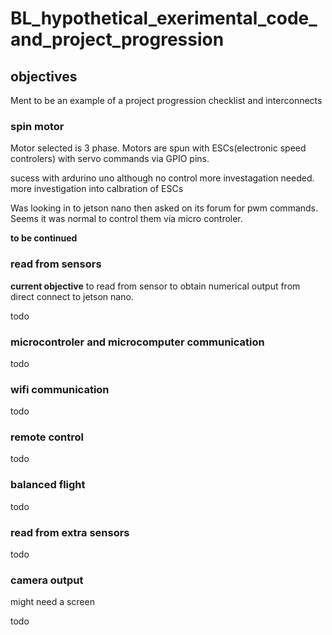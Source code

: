# BL_hypothetical_exerimental_code_and_project_progression


## objectives
Ment to be an example of a project progression checklist and interconnects


### spin motor 
Motor selected is 3 phase.
Motors are spun with ESCs(electronic speed controlers) with servo commands via GPIO pins.

sucess with ardurino uno 
although no control more investagation needed.
more investigation into calbration of ESCs

Was looking in to jetson nano then asked on its forum for pwm commands.
Seems it was normal to control them via micro controler. 

**to be continued**

### read from sensors
**current objective** to read from sensor to obtain numerical output from direct connect to jetson nano.

todo

### microcontroler and microcomputer communication 
todo

### wifi communication

todo

### remote control

todo

### balanced flight

todo

### read from extra sensors

todo

### camera output
might need a screen

todo
